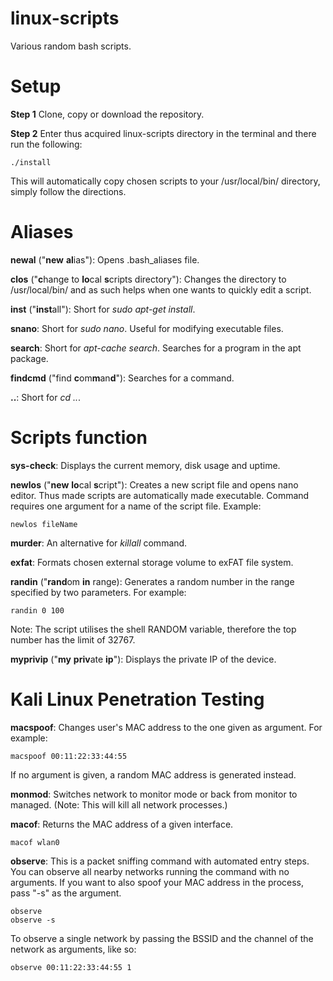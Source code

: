 # linux-scripts
Various random bash scripts.

# Setup

**Step 1**
Clone, copy or download the repository.

**Step 2**
Enter thus acquired linux-scripts directory in the terminal and there run the following:
```
./install
```
This will automatically copy chosen scripts to your /usr/local/bin/ directory, simply follow the directions.


# Aliases

**newal** ("**new** **al**ias"): 
Opens .bash_aliases file.

**clos** ("**c**hange to **lo**cal **s**cripts directory"): 
Changes the directory to /usr/local/bin/ and as such helps when one wants to quickly edit a script.

**inst** ("**inst**all"): 
Short for *sudo apt-get install*.

**snano**:
Short for *sudo nano*. Useful for modifying executable files.

**search**:
Short for *apt-cache search*. Searches for a program in the apt package.

**findcmd** ("find **c**om**m**an**d**"):
Searches for a command.

**..**:
Short for *cd ..*.


# Scripts function

**sys-check**:
Displays the current memory, disk usage and uptime.

**newlos** ("**new** **lo**cal **s**cript"): 
Creates a new script file and opens nano editor. Thus made scripts are automatically made executable. Command requires one argument for a name of the script file. Example:
```
newlos fileName
```
**murder**: 
An alternative for *killall* command.

**exfat**:
Formats chosen external storage volume to exFAT file system.

**randin** ("**rand**om **in** range):
Generates a random number in the range specified by two parameters. For example:
```
randin 0 100
```
Note: The script utilises the shell RANDOM variable, therefore the top number has the limit of 32767.

**myprivip** ("**my** **priv**ate **ip**"):
Displays the private IP of the device.


# Kali Linux Penetration Testing

**macspoof**: 
Changes user's MAC address to the one given as argument. For example:
```
macspoof 00:11:22:33:44:55
```
If no argument is given, a random MAC address is generated instead.

**monmod**:
Switches network to monitor mode or back from monitor to managed. (Note: This will kill all network processes.)

**macof**:
Returns the MAC address of a given interface.
```
macof wlan0
```

**observe**:
This is a packet sniffing command with automated entry steps. You can observe all nearby networks running the command with no arguments. If you want to also spoof your MAC address in the process, pass "-s" as the argument.
```
observe
observe -s
```
To observe a single network by passing the BSSID and the channel of the network as arguments, like so:
```
observe 00:11:22:33:44:55 1
```
